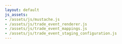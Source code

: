 ```yaml
---
layout: default
js_assets:
- /assets/js/mustache.js
- /assets/js/trade_event_renderer.js
- /assets/js/trade_event_mappings.js
- /assets/js/trade_event_staging_configuration.js
---
```


